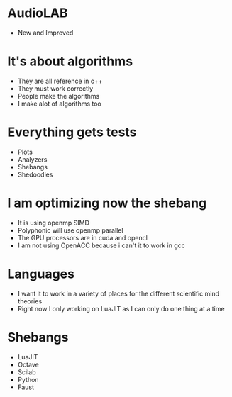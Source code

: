 # AudioLAB
* New and Improved

# It's about algorithms
* They are all reference in c++
* They must work correctly
* People make the algorithms
* I make alot of algorithms too

# Everything gets tests
* Plots
* Analyzers
* Shebangs
* Shedoodles


# I am optimizing now the shebang
* It is using openmp SIMD
* Polyphonic will use openmp parallel
* The GPU processors are in cuda and opencl
* I am not using OpenACC because i can't it to work in gcc

# Languages
* I want it to work in a variety of places for the different scientific mind theories
* Right now I only working on LuaJIT as I can only do one thing at a time

# Shebangs
* LuaJIT
* Octave
* Scilab
* Python
* Faust
